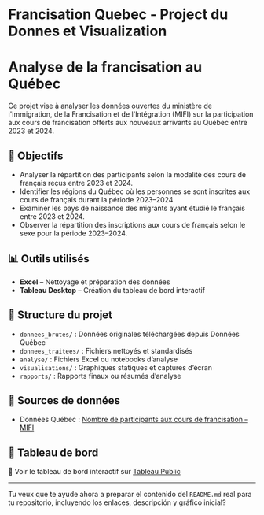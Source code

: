 # Francisation Quebec - Project du Donnes et Visualization

# Analyse de la francisation au Québec

Ce projet vise à analyser les données ouvertes du ministère de l'Immigration, de la Francisation et de l'Intégration (MIFI) sur la participation aux cours de francisation offerts aux nouveaux arrivants au Québec entre 2023 et 2024.

## 🎯 Objectifs

- Analyser la répartition des participants selon la modalité des cours de français reçus entre 2023 et 2024.
- Identifier les régions du Québec où les personnes se sont inscrites aux cours de français durant la période 2023–2024.
- Examiner les pays de naissance des migrants ayant étudié le français entre 2023 et 2024.
- Observer la répartition des inscriptions aux cours de français selon le sexe pour la période 2023–2024.

## 📊 Outils utilisés

- **Excel** – Nettoyage et préparation des données
- **Tableau Desktop** – Création du tableau de bord interactif
  

## 📁 Structure du projet

- `donnees_brutes/` : Données originales téléchargées depuis Données Québec
- `donnees_traitees/` : Fichiers nettoyés et standardisés
- `analyse/` : Fichiers Excel ou notebooks d’analyse
- `visualisations/` : Graphiques statiques et captures d’écran
- `rapports/` : Rapports finaux ou résumés d’analyse

## 📎 Sources de données

- Données Québec : [Nombre de participants aux cours de francisation – MIFI](https://www.donneesquebec.ca/...)

## 🔗 Tableau de bord

📌 Voir le tableau de bord interactif sur [Tableau Public](https://public.tableau.com/...)

---

Tu veux que te ayude ahora a preparar el contenido del `README.md` real para tu repositorio, incluyendo los enlaces, descripción y gráfico inicial?







